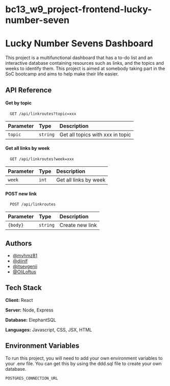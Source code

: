 # bc13_w9_project-frontend-lucky-number-seven

# Lucky Number Sevens Dashboard

This project is a multifunctional dashboard that has a to-do list and an interactive database containing resources such as links, and the topics and weeks to identify them. This project is aimed at somebody taking part in the SoC bootcamp and aims to help make their life easier.




## API Reference

#### Get by topic

```http
  GET /api/linkroutes?topic=xxx
```

| Parameter | Type     | Description                |
| :-------- | :------- | :------------------------- |
| `topic` | `string` | Get all topics with xxx in topic |

#### Get all links by week

```http
  GET /api/linkroutes?week=xxx
```

| Parameter | Type     | Description                       |
| :-------- | :------- | :-------------------------------- |
| `week`      | `int` | Get all links by week |

#### POST new link

```http
  POST /api/linkroutes
```

| Parameter | Type     | Description                       |
| :-------- | :------- | :-------------------------------- |
| `{body}`      | `string` | Create new link |







## Authors

- [@mvhmz81](https://www.github.com/@mvhmz81)
- [@diinif](https://www.github.com/@diinif)
- [@itsevgenii](https://www.github.com/@itsevgenii)
- [@OliLoftus](https://www.github.com/@OliLoftus)



## Tech Stack

**Client:** React

**Server:** Node, Express

**Database:** ElephantSQL

**Languages:** Javascript, CSS, JSX, HTML


## Environment Variables

To run this project, you will need to add your own environment variables to your .env file. You can get this by using the ddd.sql file to create your own database.


`POSTGRES_CONNECTION_URL`

